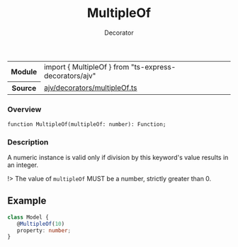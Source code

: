 <header class="symbol-info-header">    <h1 id="multipleof">MultipleOf</h1>    <label class="symbol-info-type-label decorator">Decorator</label>      </header>
<section class="symbol-info">      <table class="is-full-width">        <tbody>        <tr>          <th>Module</th>          <td>            <div class="lang-typescript">                <span class="token keyword">import</span> { MultipleOf }                 <span class="token keyword">from</span>                 <span class="token string">"ts-express-decorators/ajv"</span>                            </div>          </td>        </tr>        <tr>          <th>Source</th>          <td>            <a href="https://romakita.github.io/ts-express-decorators/#//blob/v2.15.0/src/ajv/decorators/multipleOf.ts#L0-L0">                ajv/decorators/multipleOf.ts            </a>        </td>        </tr>                </tbody>      </table>    </section>

### Overview

<pre><code class="typescript-lang">function <span class="token function">MultipleOf</span><span class="token punctuation">(</span>multipleOf<span class="token punctuation">:</span> <span class="token keyword">number</span><span class="token punctuation">)</span><span class="token punctuation">:</span> Function<span class="token punctuation">;</span></code></pre>

### Description

A numeric instance is valid only if division by this keyword's value results in an integer.

!> The value of `multipleOf` MUST be a number, strictly greater than 0.

## Example

```typescript
class Model {
   @MultipleOf(10)
   property: number;
}
```
